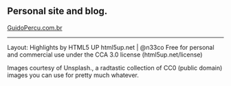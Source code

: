 ## Personal site and blog.

[GuidoPercu.com.br](http://www.guidopercu.com.br/)

---

Layout: Highlights by HTML5 UP
html5up.net | @n33co
Free for personal and commercial use under the CCA 3.0 license (html5up.net/license)

Images courtesy of Unsplash., a radtastic collection of CC0 (public domain) images
you can use for pretty much whatever.
